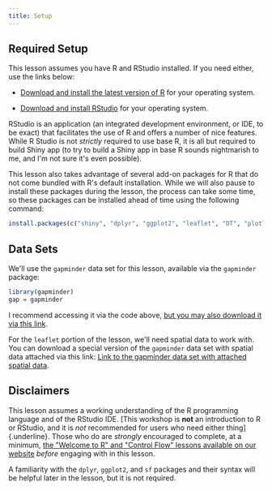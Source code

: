```yaml
---
title: Setup
---
```


## Required Setup

This lesson assumes you have R and RStudio installed. If you need either, use the links below:

-   [Download and install the latest version of R](https://www.r-project.org/) for your operating system.

-   [Download and install RStudio](https://posit.co/download/rstudio-desktop/#download) for your operating system.

RStudio is an application (an integrated development environment, or IDE, to be exact) that facilitates the use of R and offers a number of nice features. While R Studio is not *strictly* required to use base R, it is all but required to build Shiny app (to try to build a Shiny app in base R sounds nightmarish to me, and I'm not sure it's even possible).

This lesson also takes advantage of several add-on packages for R that do not come bundled with R's default installation. While we will also pause to install these packages during the lesson, the process can take some time, so these packages can be installed ahead of time using the following command:

``` r
install.packages(c("shiny", "dplyr", "ggplot2", "leaflet", "DT", "plotly", "gapminder", "sf"))
```

## Data Sets

We'll use the `gapminder` data set for this lesson, available via the `gapminder` package:

``` r
library(gapminder)
gap = gapminder
```

I recommend accessing it via the code above, [but you may also download it via this link](data/gapminder.csv).

For the `leaflet` portion of the lesson, we'll need spatial data to work with. You can download a special version of the `gapminder` data set with spatial data attached via this link: [Link to the gapminder data set with attached spatial data](https://drive.google.com/uc?export=download&id=1YePuKxTlBgW1hQ2uwXHi8b9UJEPUCoDh).

## Disclaimers

This lesson assumes a working understanding of the R programming language and of the RStudio IDE. [This workshop is **not** an introduction to R or RStudio, and it is *not* recommended for users who need either thing]{.underline}. Those who do are *strongly* encouraged to complete, at a minimum, [the "Welcome to R" and "Control Flow" lessons available on our website](https://umn-dash.github.io/r-novice-gapminder/welcome-to-r.html) *before* engaging with in this lesson.

A familiarity with the `dplyr`, `ggplot2`, and `sf` packages and their syntax will be helpful later in the lesson, but it is not required.
